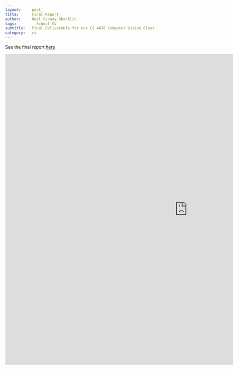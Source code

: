 ```yaml
---
layout:     post
title:      Final Report
author:     Noel Csomay-Shanklin
tags: 		  School CV
subtitle:  	Final Deliverable for our CS 4476 Computer Vision Class
category:   cv
---
```

<!-- Start Writing Below in Markdown -->


See the final report [here](https://cinelimb.gitlab.io/)

<iframe width="1170" height="1000" src="https://cinelimb.gitlab.io" frameborder="0" allowfullscreen></iframe>
